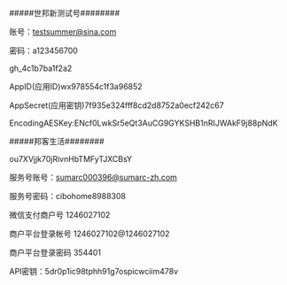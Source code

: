 \#\#\#\#\#世邦新测试号\#\#\#\#\#\#\#\#

账号：testsummer@sina.com

密码：a123456700

gh\_4c1b7ba1f2a2

AppID\(应用ID\)wx978554c1f3a96852

AppSecret\(应用密钥\)7f935e324fff8cd2d8752a0ecf242c67

EncodingAESKey:ENcf0LwkSr5eQt3AuCG9GYKSHB1nRIJWAkF9j88pNdK





\#\#\#\#\#邦客生活\#\#\#\#\#\#\#\#

ou7XVjjk70jRivnHbTMFyTJXCBsY

服务号账号：sumarc000396@sumarc-zh.com

服务号密码：cibohome8988308



微信支付商户号	1246027102

商户平台登录帐号	1246027102@1246027102

商户平台登录密码	354401

API密钥：5dr0p1ic98tphh91g7ospicwciim478v

